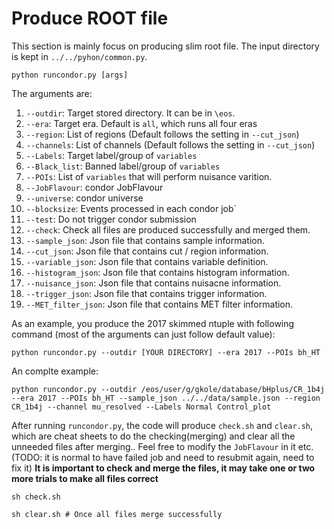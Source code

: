 # Produce ROOT file
This section is mainly focus on producing slim root file. The input directory is kept in `../../pyhon/common.py`.  
```
python runcondor.py [args]
```
The arguments are:
1. `--outdir`: Target stored directory. It can be in `\eos`.
2. `--era`: Target era. Default is `all`, which runs all four eras
3. `--region`: List of regions (Default follows the setting in `--cut_json`)
4. `--channels`: List of channels (Default follows the setting in `--cut_json`) 
5. `--Labels`: Target label/group of `variables`
6. `--Black_list`: Banned label/group of `variables`
7. `--POIs`: List of `variables` that will perform nuisance varition.
8. `--JobFlavour`: condor JobFlavour
9. `--universe`: condor universe
10. `--blocksize`: Events processed in each condor job` 
11. `--test`: Do not trigger condor submission
12. `--check`: Check all files are produced successfully and merged them.
13. `--sample_json`: Json file that contains sample information.
14. `--cut_json`: Json file that contains cut / region information.
15. `--variable_json`: Json file that contains variable definition.
16. `--histogram_json`: Json file that contains histogram information.
17. `--nuisance_json`: Json file that contains nuisacne information.
18. `--trigger_json`: Json file that contains trigger information.
19. `--MET_filter_json`: Json file that contains MET filter information.

As an example, you produce the 2017 skimmed ntuple with following command (most of the arguments can just follow default value):
```
python runcondor.py --outdir [YOUR DIRECTORY] --era 2017 --POIs bh_HT
```
An complte example:
```
python runcondor.py --outdir /eos/user/g/gkole/database/bHplus/CR_1b4j --era 2017 --POIs bh_HT --sample_json ../../data/sample.json --region CR_1b4j --channel mu_resolved --Labels Normal Control_plot
```

After running `runcondor.py`, the code will produce `check.sh` and `clear.sh`, which are cheat sheets to do the checking(merging) and clear all the unneeded files after merging.. Feel free to modify the `JobFlavour` in it etc. (TODO: it is normal to have failed job and need to resubmit again, need to fix it)
**It is important to check and merge the files, it may take one or two more trials to make all files correct**
```
sh check.sh
``` 
```
sh clear.sh # Once all files merge successfully
```

 
